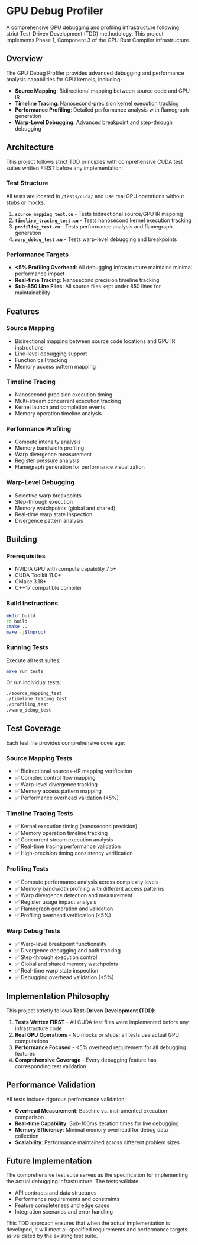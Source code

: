 # GPU Debug Profiler

A comprehensive GPU debugging and profiling infrastructure following strict Test-Driven Development (TDD) methodology. This project implements Phase 1, Component 3 of the GPU Rust Compiler infrastructure.

## Overview

The GPU Debug Profiler provides advanced debugging and performance analysis capabilities for GPU kernels, including:

- **Source Mapping**: Bidirectional mapping between source code and GPU IR
- **Timeline Tracing**: Nanosecond-precision kernel execution tracking
- **Performance Profiling**: Detailed performance analysis with flamegraph generation
- **Warp-Level Debugging**: Advanced breakpoint and step-through debugging

## Architecture

This project follows strict TDD principles with comprehensive CUDA test suites written FIRST before any implementation:

### Test Structure

All tests are located in `/tests/cuda/` and use real GPU operations without stubs or mocks:

1. **`source_mapping_test.cu`** - Tests bidirectional source/GPU IR mapping
2. **`timeline_tracing_test.cu`** - Tests nanosecond kernel execution tracking  
3. **`profiling_test.cu`** - Tests performance analysis and flamegraph generation
4. **`warp_debug_test.cu`** - Tests warp-level debugging and breakpoints

### Performance Targets

- **<5% Profiling Overhead**: All debugging infrastructure maintains minimal performance impact
- **Real-time Tracing**: Nanosecond precision timeline tracking
- **Sub-850 Line Files**: All source files kept under 850 lines for maintainability

## Features

### Source Mapping
- Bidirectional mapping between source code locations and GPU IR instructions
- Line-level debugging support
- Function call tracking
- Memory access pattern mapping

### Timeline Tracing  
- Nanosecond-precision execution timing
- Multi-stream concurrent execution tracking
- Kernel launch and completion events
- Memory operation timeline analysis

### Performance Profiling
- Compute intensity analysis
- Memory bandwidth profiling
- Warp divergence measurement
- Register pressure analysis  
- Flamegraph generation for performance visualization

### Warp-Level Debugging
- Selective warp breakpoints
- Step-through execution
- Memory watchpoints (global and shared)
- Real-time warp state inspection
- Divergence pattern analysis

## Building

### Prerequisites
- NVIDIA GPU with compute capability 7.5+
- CUDA Toolkit 11.0+
- CMake 3.18+
- C++17 compatible compiler

### Build Instructions

```bash
mkdir build
cd build
cmake ..
make -j$(nproc)
```

### Running Tests

Execute all test suites:
```bash
make run_tests
```

Or run individual tests:
```bash
./source_mapping_test
./timeline_tracing_test  
./profiling_test
./warp_debug_test
```

## Test Coverage

Each test file provides comprehensive coverage:

### Source Mapping Tests
- ✅ Bidirectional source↔IR mapping verification
- ✅ Complex control flow mapping
- ✅ Warp-level divergence tracking
- ✅ Memory access pattern mapping
- ✅ Performance overhead validation (<5%)

### Timeline Tracing Tests  
- ✅ Kernel execution timing (nanosecond precision)
- ✅ Memory operation timeline tracking
- ✅ Concurrent stream execution analysis
- ✅ Real-time tracing performance validation
- ✅ High-precision timing consistency verification

### Profiling Tests
- ✅ Compute performance analysis across complexity levels
- ✅ Memory bandwidth profiling with different access patterns
- ✅ Warp divergence detection and measurement
- ✅ Register usage impact analysis
- ✅ Flamegraph generation and validation
- ✅ Profiling overhead verification (<5%)

### Warp Debug Tests
- ✅ Warp-level breakpoint functionality
- ✅ Divergence debugging and path tracking
- ✅ Step-through execution control
- ✅ Global and shared memory watchpoints
- ✅ Real-time warp state inspection
- ✅ Debugging overhead validation (<5%)

## Implementation Philosophy

This project strictly follows **Test-Driven Development (TDD)**:

1. **Tests Written FIRST** - All CUDA test files were implemented before any infrastructure code
2. **Real GPU Operations** - No mocks or stubs; all tests use actual GPU computations
3. **Performance Focused** - <5% overhead requirement for all debugging features
4. **Comprehensive Coverage** - Every debugging feature has corresponding test validation

## Performance Validation

All tests include rigorous performance validation:

- **Overhead Measurement**: Baseline vs. instrumented execution comparison
- **Real-time Capability**: Sub-100ms iteration times for live debugging
- **Memory Efficiency**: Minimal memory overhead for debug data collection
- **Scalability**: Performance maintained across different problem sizes

## Future Implementation

The comprehensive test suite serves as the specification for implementing the actual debugging infrastructure. The tests validate:

- API contracts and data structures
- Performance requirements and constraints
- Feature completeness and edge cases  
- Integration scenarios and error handling

This TDD approach ensures that when the actual implementation is developed, it will meet all specified requirements and performance targets as validated by the existing test suite.